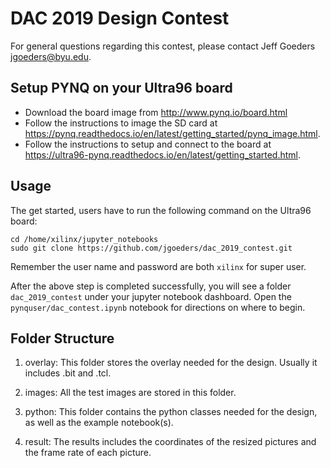 # DAC 2019 Design Contest

For general questions regarding this contest, please contact Jeff Goeders <jgoeders@byu.edu>.

## Setup PYNQ on your Ultra96 board

  * Download the board image from http://www.pynq.io/board.html
  * Follow the instructions to image the SD card at https://pynq.readthedocs.io/en/latest/getting_started/pynq_image.html.  
  * Follow the instructions to setup and connect to the board at https://ultra96-pynq.readthedocs.io/en/latest/getting_started.html.

## Usage
The get started, users have to run the following command on the Ultra96 board:

```shell
cd /home/xilinx/jupyter_notebooks
sudo git clone https://github.com/jgoeders/dac_2019_contest.git
```
Remember the user name and password are both `xilinx` for super user.

After the above step is completed successfully, you will see a folder `dac_2019_contest` under your 
jupyter notebook dashboard.  Open the `pynquser/dac_contest.ipynb` notebook for directions on where to begin.

## Folder Structure

1. overlay: This folder stores the overlay needed for the design. Usually it includes <teamname>.bit and <teamname>.tcl.

2. images: All the test images are stored in this folder.

3. python: This folder contains the python classes needed for the design, as well as the example notebook(s).

4. result: The results includes the coordinates of the resized pictures and the frame rate of each picture.


